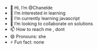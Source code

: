 - 👋 Hi, I’m @Chanelde
- 👀 I’m interested in learning
- 🌱 I’m currently learning javascript
- 💞️ I’m looking to collaborate on solutions 
- 📫 How to reach me , dont
- 😄 Pronouns: she
- ⚡ Fun fact: none

<!---
Chanelde/Chanelde is a ✨ special ✨ repository because its `README.md` (this file) appears on your GitHub profile.
You can click the Preview link to take a look at your changes.
--->

